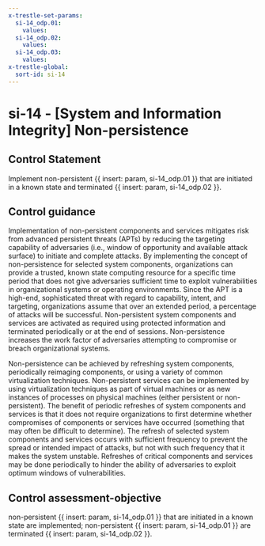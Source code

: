 ```yaml
---
x-trestle-set-params:
  si-14_odp.01:
    values:
  si-14_odp.02:
    values:
  si-14_odp.03:
    values:
x-trestle-global:
  sort-id: si-14
---
```


# si-14 - \[System and Information Integrity\] Non-persistence

## Control Statement

Implement non-persistent {{ insert: param, si-14_odp.01 }} that are initiated in a known state and terminated {{ insert: param, si-14_odp.02 }}.

## Control guidance

Implementation of non-persistent components and services mitigates risk from advanced persistent threats (APTs) by reducing the targeting capability of adversaries (i.e., window of opportunity and available attack surface) to initiate and complete attacks. By implementing the concept of non-persistence for selected system components, organizations can provide a trusted, known state computing resource for a specific time period that does not give adversaries sufficient time to exploit vulnerabilities in organizational systems or operating environments. Since the APT is a high-end, sophisticated threat with regard to capability, intent, and targeting, organizations assume that over an extended period, a percentage of attacks will be successful. Non-persistent system components and services are activated as required using protected information and terminated periodically or at the end of sessions. Non-persistence increases the work factor of adversaries attempting to compromise or breach organizational systems.

Non-persistence can be achieved by refreshing system components, periodically reimaging components, or using a variety of common virtualization techniques. Non-persistent services can be implemented by using virtualization techniques as part of virtual machines or as new instances of processes on physical machines (either persistent or non-persistent). The benefit of periodic refreshes of system components and services is that it does not require organizations to first determine whether compromises of components or services have occurred (something that may often be difficult to determine). The refresh of selected system components and services occurs with sufficient frequency to prevent the spread or intended impact of attacks, but not with such frequency that it makes the system unstable. Refreshes of critical components and services may be done periodically to hinder the ability of adversaries to exploit optimum windows of vulnerabilities.

## Control assessment-objective

non-persistent {{ insert: param, si-14_odp.01 }} that are initiated in a known state are implemented;
non-persistent {{ insert: param, si-14_odp.01 }} are terminated {{ insert: param, si-14_odp.02 }}.
